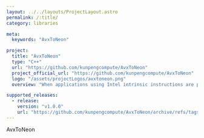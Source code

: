 ```yaml
---
layout: ../../layouts/ProjectLayout.astro
permalink: /:title/
category: libraries

meta:
  keywords: "AvxToNeon"

project:
  title: "AvxToNeon"
  type: "C++"
  url: "https://github.com/kunpengcompute/AvxToNeon"
  project_official_url: "https://github.com/kunpengcompute/AvxToNeon"
  logo: "/assets/projectLogos/avxtoneon.png"
  overview: "When applications using Intel intrinsic instructions are ported from the x86 architecture to the Kunpeng architecture, the instructions need to be further developed because the Arm64 instruction names and functions are different from that of x86. As a result, huge porting workloads are caused. In this project, the frequently used AVX instructions are encapsulated as independent modules to reduce repeated development workload. The AVX instructions are replaced with related NEON SIMD instructions, while the instruction names and functions remain unchanged. Users can invoke the corresponding instructions by importing related header files into the application software."

supported_releases:
  - release:
    version: "v1.0.0"
    url: "https://github.com/kunpengcompute/AvxToNeon/archive/refs/tags/v1.0.0.tar.gz"
---
```


<p>AvxToNeon</p>
